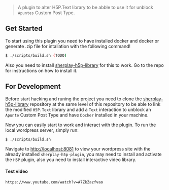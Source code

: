 
> A plugin to alter H5P.Text library to be abble to use it for unblock `Apuntes` Custom Post Type.

## Get Started

To start using this plugin you need to have installed docker and docker or generate .zip file for intallation with the following command!

```bash
$ ./scripts/build.sh (TODO)
```

Also you need to install [sherplay-h5p-library](https://github.com/dsuarezlogans/sherplay-h5p-library) for this to work. Go to the repo for instructions on how to install it.

## For Development

Before start hacking and runing the project you need to clone the [sherplay-h5p-library](https://github.com/dsuarezlogans/sherplay-h5p-library) repository at the same level of this repository to be able to link the modified `H5P.Text` library and add a `Text` interaction to unblock an `Apunte` Custom Post Type and have `Docker` installed in your machine.

Now you can easily start to work and interact with the plugin. To run the local wordpress server, simply run:

```bash
$ ./scripts/build.sh
```

Navigate to [http://localhost:8081](http://localhost:8081) to view your wordpress site with the already installed `sherplay-h5p-plugin`, you may need to install and activate the `H5P` plugin, also you need to install interactive video library.


#### Test video
    https://www.youtube.com/watch?v=A7ZkZazfvao